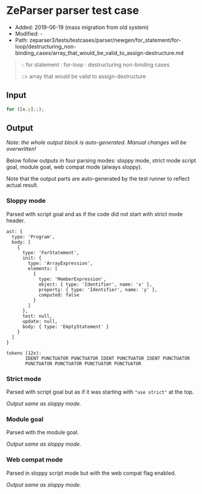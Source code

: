 # ZeParser parser test case

- Added: 2019-06-19 (mass migration from old system)
- Modified: -
- Path: zeparser3/tests/testcases/parser/newgen/for_statement/for-loop/destructuring_non-binding_cases/array_that_would_be_valid_to_assign-destructure.md

> :: for statement : for-loop : destructuring non-binding cases
>
> ::> array that would be valid to assign-destructure

## Input

`````js
for ([x.y];;);
`````

## Output

_Note: the whole output block is auto-generated. Manual changes will be overwritten!_

Below follow outputs in four parsing modes: sloppy mode, strict mode script goal, module goal, web compat mode (always sloppy).

Note that the output parts are auto-generated by the test runner to reflect actual result.

### Sloppy mode

Parsed with script goal and as if the code did not start with strict mode header.

`````
ast: {
  type: 'Program',
  body: [
    {
      type: 'ForStatement',
      init: {
        type: 'ArrayExpression',
        elements: [
          {
            type: 'MemberExpression',
            object: { type: 'Identifier', name: 'x' },
            property: { type: 'Identifier', name: 'y' },
            computed: false
          }
        ]
      },
      test: null,
      update: null,
      body: { type: 'EmptyStatement' }
    }
  ]
}

tokens (12x):
       IDENT PUNCTUATOR PUNCTUATOR IDENT PUNCTUATOR IDENT PUNCTUATOR
       PUNCTUATOR PUNCTUATOR PUNCTUATOR PUNCTUATOR
`````

### Strict mode

Parsed with script goal but as if it was starting with `"use strict"` at the top.

_Output same as sloppy mode._

### Module goal

Parsed with the module goal.

_Output same as sloppy mode._

### Web compat mode

Parsed in sloppy script mode but with the web compat flag enabled.

_Output same as sloppy mode._
